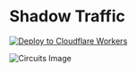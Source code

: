 # Shadow Traffic

[![Deploy to Cloudflare Workers](https://deploy.workers.cloudflare.com/button)](https://deploy.workers.cloudflare.com/?url=https://github.com/jqphu/shadow-traffic)

![Circuits Image](./circuits.png)
